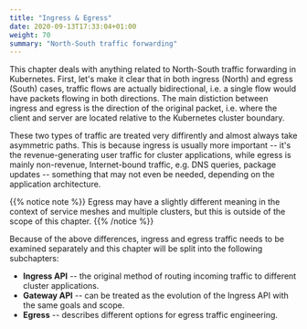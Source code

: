 ```yaml
---
title: "Ingress & Egress"
date: 2020-09-13T17:33:04+01:00
weight: 70
summary: "North-South traffic forwarding"
---
```


This chapter deals with anything related to North-South traffic forwarding in Kubernetes. First, let's make it clear that in both ingress (North) and egress (South) cases, traffic flows are actually bidirectional, i.e. a single flow would have packets flowing in both directions. The main distiction between ingress and egress is the direction of the original packet, i.e. where the client and server are located relative to the Kubernetes cluster boundary. 

These two types of traffic are treated very diffirently and almost always take asymmetric paths. This is because ingress is usually more important -- it's the revenue-generating user traffic for cluster applications, while egress is mainly non-revenue, Internet-bound traffic, e.g. DNS queries, package updates -- something that may not even be needed, depending on the application architecture.

{{% notice note %}}
Egress may have a slightly different meaning in the context of service meshes and multiple clusters, but this is outside of the scope of this chapter.
{{% /notice %}}


Because of the above differences, ingress and egress traffic needs to be examined separately and this chapter will be split into the following subchapters:

* **Ingress API** -- the original method of routing incoming traffic to different cluster applications.
* **Gateway API** -- can be treated as the evolution of the Ingress API with the same goals and scope.
* **Egress** -- describes different options for egress traffic engineering.


